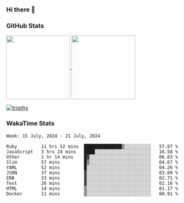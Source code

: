 ### Hi there 👋

### GitHub Stats

<a href="https://github.com/anuraghazra/github-readme-stats">
  <img align="center" height="170px" src="https://github-readme-stats.vercel.app/api/top-langs/?username=tksfjt1024&layout=compact&count_private=true&show_icons=true&show_icons=true&theme=graywhite" />
</a>
<a href="https://github.com/anuraghazra/github-readme-stats">
  <img align="center" height="170px" src="https://github-readme-stats.vercel.app/api?username=tksfjt1024&count_private=true&show_icons=true&show_icons=true&theme=graywhite" />
</a>

[![trophy](https://github-profile-trophy.vercel.app/?username=tksfjt1024)](https://github.com/ryo-ma/github-profile-trophy)

### WakaTime Stats

<!--START_SECTION:waka-->
```text
Week: 15 July, 2024 - 21 July, 2024

Ruby         11 hrs 52 mins  ██████████████▒░░░░░░░░░░   57.87 % 
JavaScript   3 hrs 24 mins   ████░░░░░░░░░░░░░░░░░░░░░   16.58 % 
Other        1 hr 14 mins    █▓░░░░░░░░░░░░░░░░░░░░░░░   06.03 % 
Slim         57 mins         █▒░░░░░░░░░░░░░░░░░░░░░░░   04.67 % 
YAML         52 mins         █░░░░░░░░░░░░░░░░░░░░░░░░   04.26 % 
JSON         37 mins         ▓░░░░░░░░░░░░░░░░░░░░░░░░   03.09 % 
ERB          33 mins         ▓░░░░░░░░░░░░░░░░░░░░░░░░   02.71 % 
Text         26 mins         ▓░░░░░░░░░░░░░░░░░░░░░░░░   02.16 % 
HTML         14 mins         ▒░░░░░░░░░░░░░░░░░░░░░░░░   01.17 % 
Docker       11 mins         ▒░░░░░░░░░░░░░░░░░░░░░░░░   00.91 % 
```
<!--END_SECTION:waka-->
